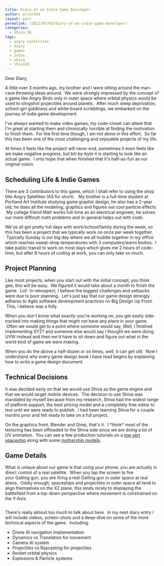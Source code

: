 ```yaml
---
title: Diary of an Indie Game Developer
author: error454
layout: post
permalink: /2011/07/03/diary-of-an-indie-game-developer/
categories:
  - Shiva 3D
tags:
  - angry satellites
  - diary
  - games
  - indie
  - shiva
  - shiva3d
---
```

Dear Diary,

A little over 3 months ago, my brother and I were sitting around the man-cave throwing ideas around.  We were strongly impressed by the concept of a game like Angry Birds only in outer space where orbital physics would be used to slingshot projectiles around planets.  After much sleep deprivation, school-girl giddiness and white-board scribblings, we embarked on the journey of indie game development.

I've always wanted to make video games, my code-closet can attest that I'm great at starting them and chronically horrible at finding the motivation to finish them.  For the first time though, I am not alone in this effort.  So far this has been one of the most challenging and enjoyable projects of my life.
<!--more-->
At times it feels like the project will never end, sometimes it even feels like we make negative progress, but bit-by-byte it is starting to look like an actual game.  I only hope that when finished that it's half-as-fun as our original vision.

## Scheduling Life & Indie Games

There are 3 contributors to this game, which I shall refer to using the shop title Angry Satellites (AS for short).   My brother is a full-time student at Portland Art Institute studying game graphic design, he also has a 2-year old; he does all the modeling, graphics and figures out cool particle effects.  My college friend Matt works full-time as an electrical engineer, he solves our more difficult math problems and in-general helps out with code.

We've all got pretty full days with work/school/family during the week, so this has been a project that we typically work on once per week together.  Typically Sunday is our big day where we all huddle together in my office which reaches sweat-shop temperatures with 3 computers/warm bodies.  I take public transit to work on most days which gives me 2 hours of code-time, but after 8 hours of coding at work, you can only take so much.

## Project Planning

Like most projects, when you start out with the initial concept, you think gee, this will be easy.  We figured it would take about a month to finish the game.  Lol!  In retrospect, I believe the biggest challenges and setbacks were due to poor planning.  Let's just say that our game design strongly adheres to Agile software development practices  no Big Design Up Front.  This, I believe was a folly.

When you don't know what exactly you're working on, you get easily side-tracked into making things that might not have any place in your game.  Often we would get to a point where someone would say, Well, I finished implementing XYZ? and someone else would say I thought we were doing UVW instead and then we'd have to sit down and figure out what in the world kind of game we were making.

When you do the above a half-dozen or so times, well, it can get old.  Now I understand why every game design book I have read begins by explaining how to write a game design document.

## Technical Decisions

It was decided early on that we would use Shiva as the game engine and that we would target mobile devices.  The decision to use Shiva was mandated by myself because from my research, Shiva had the widest range of platform support, the best pricing model and a completely free editor to test until we were ready to publish.  I had been learning Shiva for a couple months prior and felt ready to take on a full project.

On the graphics front, Blender and Gimp, that's it.  I \*think\* most of the texturing has been offloaded to the Shiva side since we are doing a lot of UV animation.  You can see a few production tutorials on a <a href="http://3dlowvertmodeling.wordpress.com/2011/06/16/how-i-made-4-vertices-into-a-game-model/" target="_blank">low vert spaceship</a> along with some <a href="http://3dlowvertmodeling.wordpress.com/2011/06/16/low-vert-modeling-for-smart-phones/" target="_blank">mothership models</a>.

## Game Details

What is unique about our game is that using your phone, you are actually in direct control of a real satellite.  When you tap the screen to fire your Gatling gun, you are firing a real Gatling gun in outer space at real aliens.  Oddly enough, spaceships and projectiles in outer space all tend to align themselves on the XZ plane, this lends nicely to displaying the battlefield from a top-down perspective where movement is constrained on the Y-Axis.

<a href='{{ site.url }}/assets/uploads/2011/07/battlefield.png'><img src='{{ site.url }}/assets/uploads/2011/07/battlefield.png?w=300' alt=''></a>

There's really almost too much to talk about here.  In my next diary entry I will include videos, screen-shots and a deep-dive on some of the more technical aspects of the game.  Including:

*   Drone AI navigation implementation
*   Dynamics vs Translation for movement
*   Camera AI system
*   Projectiles vs Raycasting for projectiles
*   Rocket orbital physics
*   Explosions & Particle systems